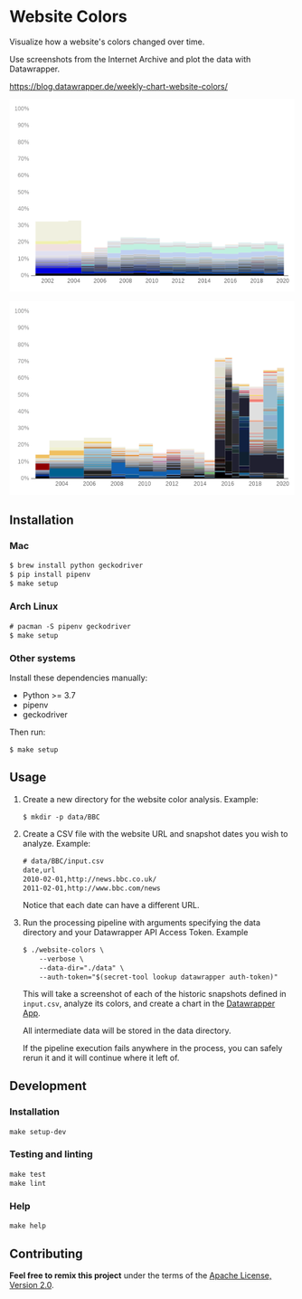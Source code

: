 # Website Colors

Visualize how a website's colors changed over time.

Use screenshots from the Internet Archive and plot the data with Datawrapper.

https://blog.datawrapper.de/weekly-chart-website-colors/

![History of the colors of wikipedia.org](./screenshots/wikipedia-600x400.png)

![History of the colors of amazon.com](./screenshots/amazon-600x400.png)

## Installation

### Mac

``` shell
$ brew install python geckodriver
$ pip install pipenv
$ make setup
```

### Arch Linux

``` shell
# pacman -S pipenv geckodriver
$ make setup
```

### Other systems

Install these dependencies manually:

- Python >= 3.7
- pipenv
- geckodriver

Then run:

``` shell
$ make setup
```

## Usage

1. Create a new directory for the website color analysis. Example:

    ``` shell
    $ mkdir -p data/BBC
    ```

2. Create a CSV file with the website URL and snapshot dates you wish to
   analyze. Example:

    ``` csv
    # data/BBC/input.csv
    date,url
    2010-02-01,http://news.bbc.co.uk/
    2011-02-01,http://www.bbc.com/news
    ```

    Notice that each date can have a different URL.

3. Run the processing pipeline with arguments specifying the data directory and
   your Datawrapper API Access Token. Example

    ``` shell
    $ ./website-colors \
        --verbose \
        --data-dir="./data" \
        --auth-token="$(secret-tool lookup datawrapper auth-token)"
    ```

    This will take a screenshot of each of the historic snapshots defined in
    `input.csv`, analyze its colors, and create a chart in the [Datawrapper
    App](https://app.datawrapper.de/).

    All intermediate data will be stored in the data directory.

    If the pipeline execution fails anywhere in the process, you can safely
    rerun it and it will continue where it left of.

## Development

### Installation

``` shell
make setup-dev
```

### Testing and linting

``` shell
make test
make lint
```

### Help

``` shell
make help
```

## Contributing

__Feel free to remix this project__ under the terms of the [Apache License,
Version 2.0](http://www.apache.org/licenses/LICENSE-2.0).

